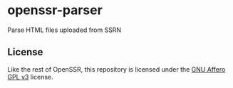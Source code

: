 # openssr-parser
Parse HTML files uploaded from SSRN

## License

Like the rest of OpenSSR, this repository is licensed under the [GNU Affero GPL v3](LICENSE) license.
